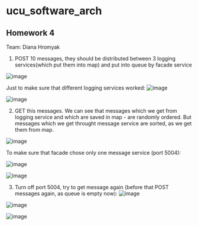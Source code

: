 # ucu_software_arch
## Homework 4
Team: Diana Hromyak


1. POST 10 messages, they should be distributed between 3 logging services(which put them into map) and put into queue by facade service

![image](https://user-images.githubusercontent.com/54356826/169817669-c6c0cd40-10f1-41a4-a313-b6d63883f832.png)

Just to make sure that different logging services worked:
![image](https://user-images.githubusercontent.com/54356826/169817978-0d9f1b42-26c7-46d9-ac46-bb0f9a5b3cc6.png)

![image](https://user-images.githubusercontent.com/54356826/169818271-3d80153b-8b20-489d-a54f-e0616005f77b.png)

2. GET this messages. We can see that messages which we get from logging service and which are saved in map - are randomly ordered. But messages which we get throught message service are sorted, as we get them from map.

![image](https://user-images.githubusercontent.com/54356826/169818348-58c47320-c582-4043-b704-d319beabce63.png)

To make sure that facade chose only one message service (port 5004): 

![image](https://user-images.githubusercontent.com/54356826/169818707-a527cf8a-902f-40b7-954f-8f4453b2bb35.png)


![image](https://user-images.githubusercontent.com/54356826/169818666-a1e80398-119f-46e0-9f82-0af669db30d8.png)

3. Turn off port 5004, try to get message again (before that POST messages again, as queue is empty now):
![image](https://user-images.githubusercontent.com/54356826/169818855-51ab1dbe-ee46-4429-8b25-c590de748fb3.png)

![image](https://user-images.githubusercontent.com/54356826/169819104-84dac587-b088-4540-8f34-27021d031824.png)

![image](https://user-images.githubusercontent.com/54356826/169818907-3e764968-be70-4dbd-90b4-4064fca29ffa.png)




